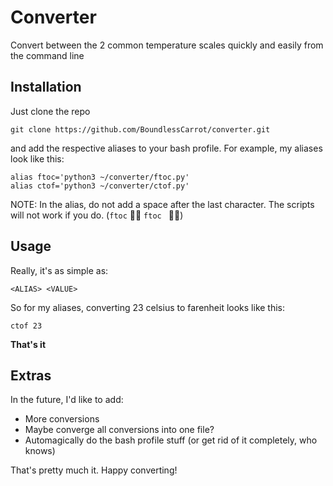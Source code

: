 # Converter

Convert between the 2 common temperature scales quickly and easily from the command line

## Installation
Just clone the repo

```git clone https://github.com/BoundlessCarrot/converter.git```

and add the respective aliases to your bash profile. For example, my aliases look like this:

```
alias ftoc='python3 ~/converter/ftoc.py'
alias ctof='python3 ~/converter/ctof.py'
```

NOTE: In the alias, do not add a space after the last character. The scripts will not work if you do. (```ftoc``` 👍🏽 ```ftoc ```  👎🏽)

## Usage

Really, it's as simple as:

```<ALIAS> <VALUE>```

So for my aliases, converting 23 celsius to farenheit looks like this:

```ctof 23```

__That's it__

## Extras

In the future, I'd like to add:
  - More conversions
  - Maybe converge all conversions into one file?
  - Automagically do the bash profile stuff (or get rid of it completely, who knows)

That's pretty much it. Happy converting!
